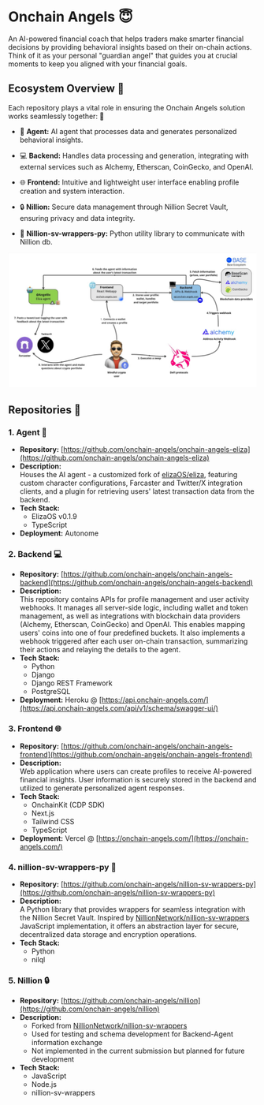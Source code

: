 # Onchain Angels 😇

An AI-powered financial coach that helps traders make smarter financial decisions by providing behavioral insights based on their on-chain actions. Think of it as your personal "guardian angel" that guides you at crucial moments to keep you aligned with your financial goals.

## Ecosystem Overview 🌟

Each repository plays a vital role in ensuring the Onchain Angels solution works seamlessly together: 🤝

- 🤖 **Agent:** AI agent that processes data and generates personalized behavioral insights.

- 💻 **Backend:** Handles data processing and generation, integrating with external services such as Alchemy, Etherscan, CoinGecko, and OpenAI.

- 🌐 **Frontend:** Intuitive and lightweight user interface enabling profile creation and system interaction.

- 🔒 **Nillion:** Secure data management through Nillion Secret Vault, ensuring privacy and data integrity.

- 🐍 **Nillion-sv-wrappers-py:** Python utility library to communicate with Nillion db.

<img src="https://github.com/onchain-angels/.github/blob/master/profile/images/workflow_v2.jpg" alt="workflow"/>

## Repositories 🚀

### 1. **Agent** 🤖

- **Repository:** [https://github.com/onchain-angels/onchain-angels-eliza](https://github.com/onchain-angels/onchain-angels-eliza)
- **Description:**  
    Houses the AI agent - a customized fork of [elizaOS/eliza](https://github.com/elizaOS/eliza), featuring custom character configurations, Farcaster and Twitter/X integration clients, and a plugin for retrieving users' latest transaction data from the backend.
- **Tech Stack:**
  - ElizaOS v0.1.9
  - TypeScript
- **Deployment:** Autonome

### 2. **Backend** 💻

- **Repository:**
    [https://github.com/onchain-angels/onchain-angels-backend](https://github.com/onchain-angels/onchain-angels-backend)
- **Description:**  
    This repository contains APIs for profile management and user activity webhooks. It manages all server-side logic, including wallet and token management, as well as integrations with blockchain data providers (Alchemy, Etherscan, CoinGecko) and OpenAI. This enables mapping users' coins into one of four predefined buckets. It also implements a webhook triggered after each user on-chain transaction, summarizing their actions and relaying the details to the agent.
- **Tech Stack:**
  - Python
  - Django
  - Django REST Framework
  - PostgreSQL
- **Deployment:** Heroku @ [https://api.onchain-angels.com/](https://api.onchain-angels.com/api/v1/schema/swagger-ui/)

### 3. **Frontend** 🌐

- **Repository:** [https://github.com/onchain-angels/onchain-angels-frontend](https://github.com/onchain-angels/onchain-angels-frontend)
- **Description:**  
    Web application where users can create profiles to receive AI-powered financial insights. User information is securely stored in the backend and utilized to generate personalized agent responses.
- **Tech Stack:**
  - OnchainKit (CDP SDK)
  - Next.js
  - Tailwind CSS
  - TypeScript
- **Deployment:** Vercel @ [https://onchain-angels.com/](https://onchain-angels.com/)

### 4. **nillion-sv-wrappers-py** 🐍

- **Repository:** [https://github.com/onchain-angels/nillion-sv-wrappers-py](https://github.com/onchain-angels/nillion-sv-wrappers-py)
- **Description:**  
    A Python library that provides wrappers for seamless integration with the Nillion Secret Vault. Inspired by [NillionNetwork/nillion-sv-wrappers](https://github.com/NillionNetwork/nillion-sv-wrappers) JavaScript implementation, it offers an abstraction layer for secure, decentralized data storage and encryption operations.
- **Tech Stack:**
  - Python
  - nilql

### 5. **Nillion** 🔒

- **Repository:** [https://github.com/onchain-angels/nillion](https://github.com/onchain-angels/nillion)
- **Description:**  
  - Forked from [NillionNetwork/nillion-sv-wrappers](https://github.com/NillionNetwork/nillion-sv-wrappers)
  - Used for testing and schema development for Backend-Agent information exchange
  - Not implemented in the current submission but planned for future development
- **Tech Stack:**
  - JavaScript
  - Node.js
  - nillion-sv-wrappers
